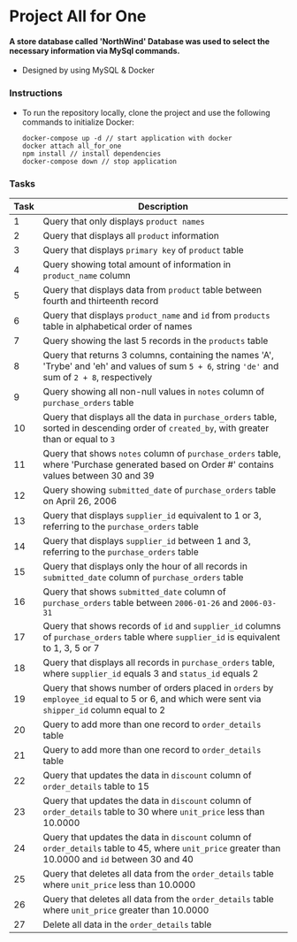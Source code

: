 # Project All for One

#### A store database called 'NorthWind' Database was used to select the necessary information via MySql commands.

* Designed by using MySQL & Docker

### Instructions
* To run the repository locally, clone the project and use the following commands to initialize Docker:
  
  ```
  docker-compose up -d // start application with docker
  docker attach all_for_one
  npm install // install dependencies
  docker-compose down // stop application
  ```

### Tasks

  | Task     | Description |
  | ----------- | ----------- |
  | 1   | Query that only displays `product names` |
  | 2   | Query that displays all `product` information |
  | 3   | Query that displays `primary key` of `product` table |
  | 4   | Query showing total amount of information in `product_name` column |
  | 5   | Query that displays data from `product` table between fourth and thirteenth record |
  | 6   | Query that displays `product_name` and `id` from `products` table in alphabetical order of names |
  | 7   | Query showing the last 5 records in the `products` table |
  | 8   | Query that returns 3 columns, containing the names 'A', 'Trybe' and 'eh' and values of sum `5 + 6`, string `'de'` and sum of `2 + 8`, respectively|
  | 9   | Query showing all non-null values in `notes` column of `purchase_orders` table |
  | 10  | Query that displays all the data in `purchase_orders` table, sorted in descending order of `created_by`, with greater than or equal to `3` |
  | 11  | Query that shows `notes` column of `purchase_orders` table, where 'Purchase generated based on Order #' contains values between 30 and 39 |
  | 12  | Query showing `submitted_date` of `purchase_orders` table on April 26, 2006 |
  | 13  | Query that displays `supplier_id` equivalent to 1 or 3, referring to the `purchase_orders` table |
  | 14  | Query that displays `supplier_id` between 1 and 3, referring to the `purchase_orders` table |
  | 15  | Query that displays only the hour of all records in `submitted_date` column of `purchase_orders` table |
  | 16  | Query that shows `submitted_date` column of `purchase_orders` table between `2006-01-26` and `2006-03-31` |
  | 17  | Query that shows records of `id` and `supplier_id` columns of `purchase_orders` table where `supplier_id` is equivalent to 1, 3, 5 or 7 |
  | 18  | Query that displays all records in `purchase_orders` table, where `supplier_id` equals 3 and `status_id` equals 2 |
  | 19  | Query that shows number of orders placed in `orders` by `employee_id` equal to 5 or 6, and which were sent via `shipper_id` column equal to 2 |
  | 20  | Query to add more than one record to `order_details` table |
  | 21  | Query to add more than one record to `order_details` table |
  | 22  | Query that updates the data in `discount` column of `order_details` table to 15 |
  | 23  | Query that updates the data in `discount` column of `order_details` table to 30 where `unit_price` less than 10.0000 |
  | 24  | Query that updates the data in `discount` column of `order_details` table to 45, where `unit_price` greater than 10.0000 and `id` between 30 and 40 |
  | 25  | Query that deletes all data from the `order_details` table where `unit_price` less than 10.0000 |
  | 26  | Query that deletes all data from the `order_details` table where `unit_price` greater than 10.0000 |
  | 27  | Delete all data in the `order_details` table |
